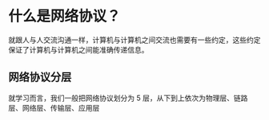 # 什么是网络协议？

就跟人与人交流沟通一样，计算机与计算机之间交流也需要有一些约定，这些约定保证了计算机与计算机之间能准确传递信息。

## 网络协议分层

就学习而言，我们一般把网络协议划分为 5 层，从下到上依次为物理层、链路层、网络层、传输层、应用层
